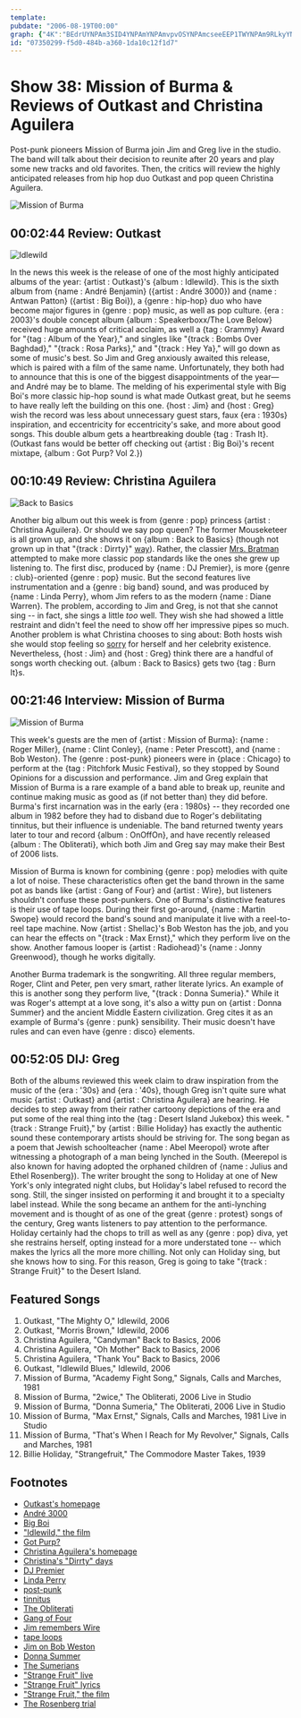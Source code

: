 ```yaml
---
template: 
pubdate: "2006-08-19T00:00"
graph: {"4K":"BEdrUYNPAm3SID4YNPAmYNPAmvpvOSYNPAmcseeEEP1TWYNPAm9RLkyYNPAmYNPAmrnCX8BAQ52YNPAmSPh0QYNPAmBEdrUvpvOS3SID4BAQ52BQsAMX6cfdBHm1GBQsAM","I1":"9MGtlo8wzm9MGtlP7qjYP7qjYo8wzm7IvXgo8wzmUQBrpo8wzmlFq3fo8wzmo8wzmyZnUhcQIFOlFq3fX6cfdgMit6BHm1GgMit6","10A":"0eX1O6hKYs0eX1OBLsPG0eX1OBJQFW0eX1OBEMCw0eX1OBArqY0eX1Oi9Nng0eX1O9MGtl0eX1Oe3XKU0eX1O8CLNl0eX1OvSMdr0eX1Oe0W0j0eX1OXaOua0eX1OBKs3ve0W0jnlCwPDHQwnMOJ5z0V8tkN1aqEBEMCwBJQFWBEMCwBLsPG","2ET":"CQgysq6iPcq6iPcvvYPJ9MGtlvvYPJBMj1uLLbUw"}
id: "07350299-f5d0-484b-a360-1da10c12f1d7"
---
```






# Show 38: Mission of Burma & Reviews of Outkast and Christina Aguilera

Post-punk pioneers Mission of Burma join Jim and Greg live in the studio. The band will talk about their decision to reunite after 20 years and play some new tracks and old favorites. Then, the critics will review the highly anticipated releases from hip hop duo Outkast and pop queen Christina Aguilera.

![Mission of Burma](https://static.soundopinions.org/images/2006/missionofburma.jpg)



## 00:02:44 Review: Outkast

![Idlewild](https://static.soundopinions.org/assets/38/4K0.jpg)

In the news this week is the release of one of the most highly anticipated albums of the year: {artist : Outkast}'s {album : Idlewild}. This is the sixth album from {name : André Benjamin} ({artist : André 3000}) and {name : Antwan Patton} ({artist : Big Boi}), a {genre : hip-hop} duo who have become major figures in {genre : pop} music, as well as pop culture. {era : 2003}'s double concept album {album : Speakerboxx/The Love Below} received huge amounts of critical acclaim, as well a {tag : Grammy} Award for "{tag : Album of the Year}," and singles like "{track : Bombs Over Baghdad}," "{track : Rosa Parks}," and "{track : Hey Ya}," will go down as some of music's best. So Jim and Greg anxiously awaited this release, which is paired with a film of the same name. Unfortunately, they both had to announce that this is one of the biggest disappointments of the year—and André may be to blame. The melding of his experimental style with Big Boi's more classic hip-hop sound is what made Outkast great, but he seems to have really left the building on this one. {host : Jim} and {host : Greg} wish the record was less about unnecessary guest stars, faux {era : 1930s} inspiration, and eccentricity for eccentricity's sake, and more about good songs. This double album gets a heartbreaking double {tag : Trash It}. (Outkast fans would be better off checking out {artist : Big Boi}'s recent mixtape, {album : Got Purp? Vol 2.})



## 00:10:49 Review: Christina Aguilera

![Back to Basics](https://static.soundopinions.org/assets/38/I10.jpg)

Another big album out this week is from {genre : pop} princess {artist : Christina Aguilera}. Or should we say pop queen? The former Mouseketeer is all grown up, and she shows it on {album : Back to Basics} (though not grown up in that "{track : Dirrty}" [way](https://www.youtube.com/watch?v=4Rg3sAb8Id8&noredirect=1)). Rather, the classier [Mrs. Bratman](http://www.people.com/people/article/0,,1131176,00.html) attempted to make more classic pop standards like the ones she grew up listening to. The first disc, produced by {name : DJ Premier}, is more {genre : club}-oriented {genre : pop} music. But the second features live instrumentation and a {genre : big band} sound, and was produced by {name : Linda Perry}, whom Jim refers to as the modern {name : Diane Warren}. The problem, according to Jim and Greg, is not that she cannot sing -- in fact, she sings a little *too* well. They wish she had showed a little restraint and didn't feel the need to show off her impressive pipes so much. Another problem is what Christina chooses to sing about: Both hosts wish she would stop feeling so [sorry](http://www.sing365.com/music/lyric.nsf/Here-To-Stay-lyrics-Christina-Aguilera/FE1101722E5A3219482571C10005B223) for herself and her celebrity existence. Nevertheless, {host : Jim} and {host : Greg} think there are a handful of songs worth checking out. {album : Back to Basics} gets two {tag : Burn It}s.



## 00:21:46 Interview: Mission of Burma

![Mission of Burma](https://static.soundopinions.org/assets/38/10A0.jpg)

This week's guests are the men of {artist : Mission of Burma}: {name : Roger Miller}, {name : Clint Conley}, {name : Peter Prescott}, and {name : Bob Weston}. The {genre : post-punk} pioneers were in {place : Chicago} to perform at the {tag : Pitchfork Music Festival}, so they stopped by Sound Opinions for a discussion and performance. Jim and Greg explain that Mission of Burma is a rare example of a band able to break up, reunite and continue making music as good as (if not better than) they did before. Burma's first incarnation was in the early {era : 1980s} -- they recorded one album in 1982 before they had to disband due to Roger's debilitating tinnitus, but their influence is undeniable. The band returned twenty years later to tour and record {album : OnOffOn}, and have recently released {album : The Obliterati}, which both Jim and Greg say may make their Best of 2006 lists.

Mission of Burma is known for combining {genre : pop} melodies with quite a lot of noise. These characteristics often get the band thrown in the same pot as bands like {artist : Gang of Four} and {artist : Wire}, but listeners shouldn't confuse these post-punkers. One of Burma's distinctive features is their use of tape loops. During their first go-around, {name : Martin Swope} would record the band's sound and manipulate it live with a reel-to-reel tape machine. Now {artist : Shellac}'s Bob Weston has the job, and you can hear the effects on "{track : Max Ernst}," which they perform live on the show. Another famous looper is {artist : Radiohead}'s {name : Jonny Greenwood}, though he works digitally.

Another Burma trademark is the songwriting. All three regular members, Roger, Clint and Peter, pen very smart, rather literate lyrics. An example of this is another song they perform live, "{track : Donna Sumeria}." While it was Roger's attempt at a love song, it's also a witty pun on {artist : Donna Summer} and the ancient Middle Eastern civilization. Greg cites it as an example of Burma's {genre : punk} sensibility. Their music doesn't have rules and can even have {genre : disco} elements.



## 00:52:05 DIJ: Greg

Both of the albums reviewed this week claim to draw inspiration from the music of the {era : '30s} and {era : '40s}, though Greg isn't quite sure what music {artist : Outkast} and {artist : Christina Aguilera} are hearing. He decides to step away from their rather cartoony depictions of the era and put some of the real thing into the {tag : Desert Island Jukebox} this week. "{track : Strange Fruit}," by {artist : Billie Holiday} has exactly the authentic sound these contemporary artists should be striving for. The song began as a poem that Jewish schoolteacher {name : Abel Meeropol} wrote after witnessing a photograph of a man being lynched in the South. (Meerepol is also known for having adopted the orphaned children of {name : Julius and Ethel Rosenberg}). The writer brought the song to Holiday at one of New York's only integrated night clubs, but Holiday's label refused to record the song. Still, the singer insisted on performing it and brought it to a specialty label instead. While the song became an anthem for the anti-lynching movement and is thought of as one of the great {genre : protest} songs of the century, Greg wants listeners to pay attention to the performance. Holiday certainly had the chops to trill as well as any {genre : pop} diva, yet she restrains herself, opting instead for a more understated tone -- which makes the lyrics all the more more chilling. Not only can Holiday sing, but she knows how to sing. For this reason, Greg is going to take "{track : Strange Fruit}" to the Desert Island.



## Featured Songs

1. Outkast, "The Mighty O," Idlewild, 2006
2. Outkast, "Morris Brown," Idlewild, 2006
3. Christina Aguilera, "Candyman" Back to Basics, 2006
4. Christina Aguilera, "Oh Mother" Back to Basics, 2006
5. Christina Aguilera, "Thank You" Back to Basics, 2006
6. Outkast, "Idlewild Blues," Idlewild, 2006
7. Mission of Burma, "Academy Fight Song," Signals, Calls and Marches, 1981
8. Mission of Burma, "2wice," The Obliterati, 2006 Live in Studio
9. Mission of Burma, "Donna Sumeria," The Obliterati, 2006 Live in Studio
10. Mission of Burma, "Max Ernst," Signals, Calls and Marches, 1981 Live in Studio
11. Mission of Burma, "That's When I Reach for My Revolver," Signals, Calls and Marches, 1981
12. Billie Holiday, "Strangefruit," The Commodore Master Takes, 1939



## Footnotes

- [Outkast's homepage](http://www.outkast.com/)
- [André 3000](http://www.outkast.com/andre-3000)
- [Big Boi](http://bigboi.com/)
- ["Idlewild," the film](http://www.imdb.com/title/tt0417225/)
- [Got Purp?](http://www.purpleribbonallstars.com/)
- [Christina Aguilera's homepage](http://www.christinaaguilera.com/)
- [Christina's "Dirrty" days](https://www.youtube.com/watch?v=4Rg3sAb8Id8&noredirect=1)
- [DJ Premier](http://www.allmusic.com/cg/amg.dll?opt1=1&P=amg&sql=dj+premier)
- [Linda Perry](http://www.allmusic.com/cg/amg.dll?opt1=1&P=amg&sql=linda+perry)
- [post-punk](http://en.wikipedia.org/wiki/Post-punk)
- [tinnitus](http://www.ata.org/about_tinnitus/)
- [The Obliterati](http://store.matadorrecords.com/the-obliterati)
- [Gang of Four](http://www.gangoffour.co.uk/)
- [Jim remembers Wire](http://www.jimdero.com/News2003/GreatWire.htm)
- [tape loops](http://en.wikipedia.org/wiki/Tape_loop)
- [Jim on Bob Weston](http://www.jimdero.com/News2005/LiveWestonJuly8.htm)
- [Donna Summer](http://www.donna-tribute.com/)
- [The Sumerians](http://www.ancient.eu.com/sumer/)
- ["Strange Fruit" live](https://www.youtube.com/watch?v=h4ZyuULy9zs&feature=kp)
- ["Strange Fruit" lyrics](http://www.bluesforpeace.com/lyrics/strange-fruit.htm)
- ["Strange Fruit," the film](http://www.pbs.org/independentlens/strangefruit/film.html)
- [The Rosenberg trial](http://law2.umkc.edu/faculty/projects/ftrials/rosenb/rosenb.htm)